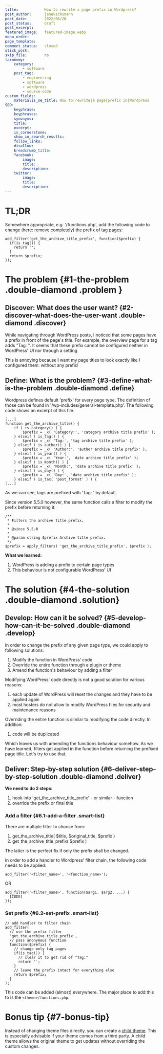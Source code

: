```yaml
---
title:            How to rewrite a page prefix in Wordpress?
post_author:      janekschumann
post_date:        2022/08/20
post_status:      draft
post_excerpt:
featured_image:   featured-image.webp
menu_order:
page_template:
comment_status:   closed
stick_post:
skip_file:        no
taxonomy:
    category:
        - software
    post_tag:   
        - engineering
        - software
        - wordpress
        - source-code
custom_fields:
    materialis_se_title: How to|rewrite|a page|prefix in|Wordpress
SEO:
    keyphrase:
    keyphrases:
    synonyms:
    title:
    excerpt:
    is_cornerstone:
    show_in_search_results:
    follow_links:
    disallow:
    breadcrumb_title:    
    facebook:
        image:
        title:
        description:
    twitter:
        image:
        title:
        description:
---
```


# TL;DR

Somewhere appropriate, e.g. '<theme>/functions.php', add the following code to change (here: remove completely) the prefix of tag pages:

```
add_filter('get_the_archive_title_prefix', function($prefix) {
  if(is_tag()) {
    return '';
  }
  return $prefix;
});
```

# The problem {#1-the-problem .double-diamond .problem }

## Discover: What does the user want? {#2-discover-what-does-the-user-want .double-diamond .discover}

While navigating through WordPress posts, I noticed that some pages have a prefix in front of the page's title. For example, the overview page for a tag adds "Tag: ". It seems that these prefix cannot be configured neither in WordPress' UI nor through a setting.

This is annoying because I want my page titles to look exactly like I configured them: without any prefix!

## Define: What is the problem? {#3-define-what-is-the-problem .double-diamond .define}

Wordpress defines default 'prefix' for every page type. The definition of those can be found in '/wp-includes/general-template.php'. The following code shows an excerpt of this file.

```
[...]
function get_the_archive_title() {
	if ( is_category() ) {
		$prefix = _x( 'Category:', 'category archive title prefix' );
	} elseif ( is_tag() ) {
		$prefix = _x( 'Tag:', 'tag archive title prefix' );
	} elseif ( is_author() ) {
		$prefix = _x( 'Author:', 'author archive title prefix' );
	} elseif ( is_year() ) {
		$prefix = _x( 'Year:', 'date archive title prefix' );
	} elseif ( is_month() ) {
		$prefix = _x( 'Month:', 'date archive title prefix' );
	} elseif ( is_day() ) {
		$prefix = _x( 'Day:', 'date archive title prefix' );
	} elseif ( is_tax( 'post_format' ) ) {
[...]
```

As we can see, tags are prefixed with 'Tag: ' by default.

Since version 5.5.0 however, the same function calls a filter to modify the prefix before returning it:

```
/**
 * Filters the archive title prefix.
 *
 * @since 5.5.0
 *
 * @param string $prefix Archive title prefix.
 */
$prefix = apply_filters( 'get_the_archive_title_prefix', $prefix );
```

<div class="se-styled-box se-info-box" markdown="1">
  <p><strong>What we learned:</strong></p>
  <ol>
    <li>WordPress is adding a prefix to certain page types</li>
    <li>This behaviour is not configurable WordPress' UI</li>
  </ol>
</div>

# The solution {#4-the-solution .double-diamond .solution}

## Develop: How can it be solved? {#5-develop-how-can-it-be-solved .double-diamond .develop}

In order to change the prefix of any given page type, we could apply to following solutions:
1. Modify the function in WordPress' code
1. Override the entire function through a plugin or theme
1. Amend the function's behaviour by adding a filter

Modifying WordPress' code directly is not a good solution for various reasons:
1. each update of WordPress will reset the changes and they have to be applied again
1. most hosters do not allow to modify WordPress files for security and maintenance reasons

Overriding the entire function is similar to modifying the code directly. In addition:
1. code will be duplicated

Which leaves us with amending the functions behaviour somehow. As we have learned, filters get applied in the function before returning the prefixed page title. Let's try to use that.

## Deliver: Step-by-step solution {#6-deliver-step-by-step-solution .double-diamond .deliver}

<div class="se-styled-box se-tip-box" markdown="1">
  <p><strong>We need to do 2 steps:</strong></p>
  <ol>
    <li>hook into 'get_the_archive_title_prefix' - or similar - function</li>
    <li>override the prefix or final title</li>
  </ol>
</div>

### Add a filter {#6.1-add-a-filter .smart-list}

There are multiple filter to choose from:
1. get_the_archive_title( $title, $original_title, $prefix )
1. get_the_archive_title_prefix( $prefix )

The latter is the perfect fix if only the prefix shall be changed.

In order to add a handler to Wordpress' filter chain, the following code needs to be applied:

```
add_filter('<filter_name>', '<function_name>');
```

OR

```
add_filter('<filter_name>', function($arg1, $arg2, ...) {
  [CODE]
});
```

### Set prefix {#6.2-set-prefix .smart-list}

```
// add handler to filter chain
add_filter(
  // use the prefix filter
  'get_the_archive_title_prefix',
  // pass anonymous function
  function($prefix) {
    // change only tag pages
    if(is_tag()) {
      // clear it to get rid of "Tag:"
      return '';
    }
    // leave the prefix intact for everything else
    return $prefix;
  }
);
```

This code can be added (almost) everywhere. The major place to add this to is the `<theme>/functions.php`.

# Bonus tip {#7-bonus-tip}

Instead of changing theme files directly, you can create a [child theme](https://developer.wordpress.org/themes/advanced-topics/child-themes/). This is especially advisable if your theme comes from a third party. A child theme allows the original theme to get updates without overriding the custom changes.